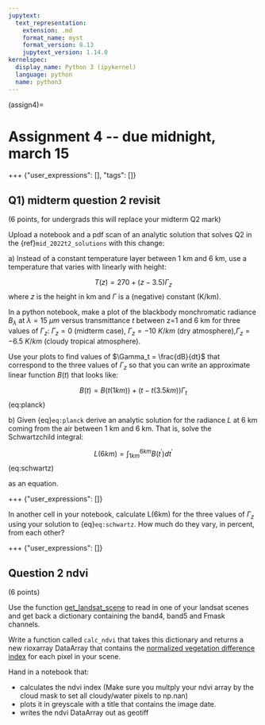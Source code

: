 ```yaml
---
jupytext:
  text_representation:
    extension: .md
    format_name: myst
    format_version: 0.13
    jupytext_version: 1.14.0
kernelspec:
  display_name: Python 3 (ipykernel)
  language: python
  name: python3
---
```


(assign4)=
# Assignment 4 -- due midnight, march 15

+++ {"user_expressions": [], "tags": []}

## Q1) midterm question 2 revisit  

(6 points, for undergrads this will replace your midterm Q2 mark)

Upload a notebook and a pdf scan of an analytic solution that solves Q2 in the {ref}`mid_2022t2_solutions` with this
change:

a) Instead of a constant temperature layer between 1 km and 6 km, use a temperature that
varies with linearly with height:

$$
T(z) = 270 + (z -  3.5) \Gamma_z
$$
where $z$ is the height in km and $\Gamma$ is a (negative) constant (K/km).

In a python notebook, make a plot of the blackbody monchromatic radiance $B_\lambda$ at $\lambda = 15\ \mu m$ versus transmittance $t$
between z=1 and 6 km for three values of $\Gamma_z$: $\Gamma_z = 0$ (midterm case),  $\Gamma_z = -10\ K/km$
(dry atmosphere),$\Gamma_z = -6.5\ K/km$ (cloudy tropical atmosphere).

Use your plots to find values of $\Gamma_t = \frac{dB}{dt}$ that correspond to the three values of $\Gamma_z$
so that you can write an approximate linear function $B(t)$ that looks like:

$$
B(t) = B(t(1km)) + (t - t(3.5km))\Gamma_t
$$ (eq:planck)

b) Given {eq}`eq:planck` derive an analytic solution for the radiance $L$ at 6 km coming from the air
between 1 km and 6 km.  That is, solve the Schwartzchild integral:

$$
L(6km) = \int_{1km}^{6km} B(t^\prime) dt^\prime
$$ (eq:schwartz)

as an equation. 

+++ {"user_expressions": []}

In another cell in your notebook, calculate L(6km) for the three values of $\Gamma_z$ using your solution to {eq}`eq:schwartz`.
How much do they vary, in percent, from each other?

+++ {"user_expressions": []}

## Question 2 ndvi
(6 points)

Use the function [get_landsat_scene](https://phaustin.github.io/a301_web/full_listing.html#sat_lib.landsat_read.get_landsat_scene) to read
in one of your landsat scenes and get back a dictionary containing the band4, band5 and Fmask channels.

Write a function called `calc_ndvi` that takes this dictionary and returns a new rioxarray DataArray
that contains the [normalized vegetation difference index](https://www.usgs.gov/landsat-missions/landsat-normalized-difference-vegetation-index) for each pixel in your scene.

Hand in a notebook that:

* calculates the ndvi index
  (Make sure you
  multply your ndvi array by the cloud mask to set all cloudy/water pixels to np.nan)
* plots it in greyscale with a title that contains the image date.
* writes the ndvi DataArray out as geotiff

